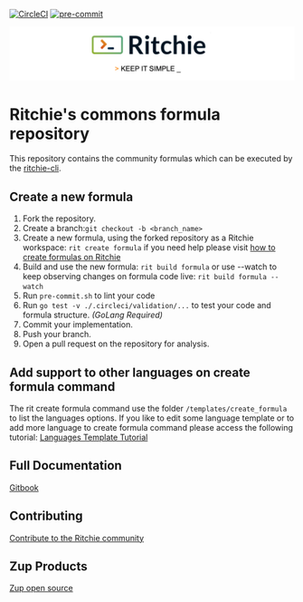 <!-- markdownlint-disable MD041 MD033 MD013-->
[![CircleCI](https://circleci.com/gh/ZupIT/ritchie-formulas/tree/ritchie-2.0.0.svg?style=shield)](https://circleci.com/gh/ZupIT/ritchie-formulas)
[![pre-commit](https://img.shields.io/badge/pre--commit-enabled-brightgreen?logo=pre-commit&logoColor=white)](https://github.com/pre-commit/pre-commit)

<img class="special-img-class" src="/docs/img/ritchie-banner.png" />

# Ritchie's commons formula repository

This repository contains the community formulas which can be executed by the [ritchie-cli](https://github.com/ZupIT/ritchie-cli).

## Create a new formula

1. Fork the repository.
2. Create a branch:`git checkout -b <branch_name>`
3. Create a new formula, using the forked repository as a Ritchie
workspace: `rit create formula` if you need help please visit
 [how to create formulas on Ritchie](https://docs.ritchiecli.io/getting-started/creating-formulas)
4. Build and use the new formula: `rit build formula`
 or use --watch to keep observing changes on formula code live: `rit build formula --watch`
5. Run `pre-commit.sh` to lint your code
6. Run `go test -v ./.circleci/validation/...` to test your code and formula
structure. _(GoLang Required)_
7. Commit your implementation.
8. Push your branch.
9. Open a pull request on the repository for analysis.

## Add support to other languages on create formula command

The rit create formula command use the folder `/templates/create_formula`
to list the languages options. If you like to edit some language template
or to add more language to create formula command please access
the following tutorial:
[Languages Template Tutorial](https://github.com/ZupIT/ritchie-formulas/tree/master/templates/create_formula)

## Full Documentation

[Gitbook](https://docs.ritchiecli.io)

## Contributing

[Contribute to the Ritchie community](https://github.com/ZupIT/ritchie-cli/blob/master/CONTRIBUTING.md)

## Zup Products

[Zup open source](https://opensource.zup.com.br)
